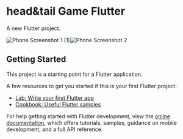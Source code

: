 # head&tail Game Flutter

A new Flutter project.

![Phone Screenshot 1 (1)](https://github.com/Virang007/Head-Tails_Game/assets/104147123/ef90e281-d3a6-4a5b-90b3-f008f604c6ed)![Phone Screenshot 2](https://github.com/Virang007/Head-Tails_Game/assets/104147123/2e1f05ab-61e6-408d-9858-b99154a647ff)







## Getting Started

This project is a starting point for a Flutter application.

A few resources to get you started if this is your first Flutter project:

- [Lab: Write your first Flutter app](https://docs.flutter.dev/get-started/codelab)
- [Cookbook: Useful Flutter samples](https://docs.flutter.dev/cookbook)

For help getting started with Flutter development, view the
[online documentation](https://docs.flutter.dev/), which offers tutorials,
samples, guidance on mobile development, and a full API reference.
